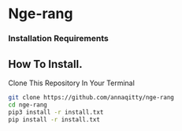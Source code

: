 # Nge-rang


### Installation Requirements

<H2>How To Install.</H2><p><p>
Clone This Repository In Your Terminal<p>

```sh
git clone https://github.com/annaqitty/nge-rang
cd nge-rang
pip3 install -r install.txt
pip install -r install.txt
```
